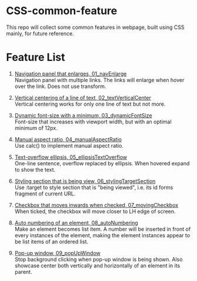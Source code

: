 # CSS-common-feature

This repo will collect some common features in webpage, built using CSS mainly,
for future reference.  

# Feature List

1. <ins>Navigation panel that enlarges, 01_navEnlarge</ins>   
Navigation panel with multiple links. The links will enlarge when hover over the
link. Does not use transform.  

2. <ins>Vertical centering of a line of text, 02_textVerticalCenter</ins>  
    Vertical centering works for only one line of text but not more.  

3. <ins>Dynamic font-size with a minimum, 03_dynamicFontSize</ins>  
Font-size that increases with viewport width, but with an optimal minimum of
12px.  

4. <ins>Manual aspect ratio, 04_manualAspectRatio</ins>  
Use calc() to implement manual aspect ratio.  

5. <ins>Text-overflow ellipsis, 05_ellipsisTextOverflow</ins>  
One-line sentence, overflow replaced by ellipsis. When hovered expand to show
the text.  

6. <ins>Styling section that is being view, 06_stylingTargetSection</ins>  
Use :target to style section that is "being viewed", i.e. its id forms fragment
of current URL.  

7. <ins>Checkbox that moves inwards when checked, 07_movingCheckbox</ins>  
When ticked, the checkbox will move closer to LH edge of screen.  

8. <ins>Auto numbering of an element, 08_autoNumbering</ins>  
Make an element becomes list item. A number will be inserted in front of every
instances of the element, making the element instances appear to be list items
of an ordered list.  

9. <ins>Pop-up window, 09_popUpWindow</ins>  
Stop background clicking when pop-up window is being shown. Also showcase center
both vertically and horizontally of an element in its parent.  